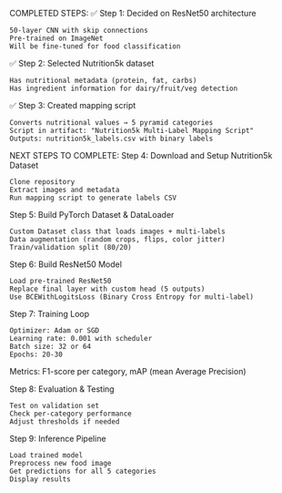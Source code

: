 COMPLETED STEPS:
✅ Step 1: Decided on ResNet50 architecture

    50-layer CNN with skip connections
    Pre-trained on ImageNet
    Will be fine-tuned for food classification

✅ Step 2: Selected Nutrition5k dataset

    Has nutritional metadata (protein, fat, carbs)
    Has ingredient information for dairy/fruit/veg detection

✅ Step 3: Created mapping script

    Converts nutritional values → 5 pyramid categories
    Script in artifact: "Nutrition5k Multi-Label Mapping Script"
    Outputs: nutrition5k_labels.csv with binary labels


NEXT STEPS TO COMPLETE:
Step 4: Download and Setup Nutrition5k Dataset

    Clone repository
    Extract images and metadata
    Run mapping script to generate labels CSV

Step 5: Build PyTorch Dataset & DataLoader

    Custom Dataset class that loads images + multi-labels
    Data augmentation (random crops, flips, color jitter)
    Train/validation split (80/20)

Step 6: Build ResNet50 Model

    Load pre-trained ResNet50
    Replace final layer with custom head (5 outputs)
    Use BCEWithLogitsLoss (Binary Cross Entropy for multi-label)

Step 7: Training Loop

    Optimizer: Adam or SGD
    Learning rate: 0.001 with scheduler
    Batch size: 32 or 64
    Epochs: 20-30
Metrics: F1-score per category, mAP (mean Average Precision)

Step 8: Evaluation & Testing

    Test on validation set
    Check per-category performance
    Adjust thresholds if needed

Step 9: Inference Pipeline

    Load trained model
    Preprocess new food image
    Get predictions for all 5 categories
    Display results